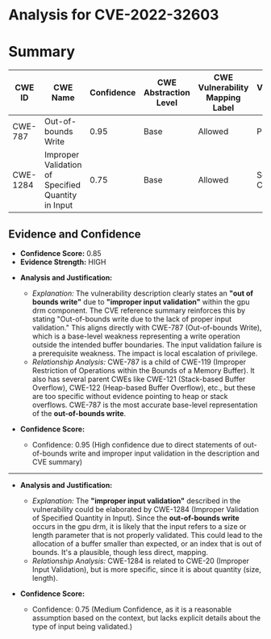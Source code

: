 # Analysis for CVE-2022-32603

# Summary
| CWE ID | CWE Name | Confidence | CWE Abstraction Level | CWE Vulnerability Mapping Label | CWE-Vulnerability Mapping Notes |
|---|---|---|---|---|---|
| CWE-787 | Out-of-bounds Write | 0.95 | Base | Allowed | Primary CWE |
| CWE-1284 | Improper Validation of Specified Quantity in Input | 0.75 | Base | Allowed | Secondary Candidate |

## Evidence and Confidence

*   **Confidence Score:** 0.85
*   **Evidence Strength:** HIGH

- **Analysis and Justification:**  
  - *Explanation:* The vulnerability description clearly states an **"out of bounds write"** due to **"improper input validation"** within the gpu drm component. The CVE reference summary reinforces this by stating "Out-of-bounds write due to the lack of proper input validation." This aligns directly with CWE-787 (Out-of-bounds Write), which is a base-level weakness representing a write operation outside the intended buffer boundaries. The input validation failure is a prerequisite weakness. The impact is local escalation of privilege.
  - *Relationship Analysis:* CWE-787 is a child of CWE-119 (Improper Restriction of Operations within the Bounds of a Memory Buffer). It also has several parent CWEs like CWE-121 (Stack-based Buffer Overflow), CWE-122 (Heap-based Buffer Overflow), etc., but these are too specific without evidence pointing to heap or stack overflows. CWE-787 is the most accurate base-level representation of the **out-of-bounds write**.

- **Confidence Score:**  
  - Confidence: 0.95 (High confidence due to direct statements of out-of-bounds write and improper input validation in the description and CVE summary)

---
- **Analysis and Justification:**  
  - *Explanation:* The **"improper input validation"** described in the vulnerability could be elaborated by CWE-1284 (Improper Validation of Specified Quantity in Input). Since the **out-of-bounds write** occurs in the gpu drm, it is likely that the input refers to a size or length parameter that is not properly validated. This could lead to the allocation of a buffer smaller than expected, or an index that is out of bounds. It's a plausible, though less direct, mapping.
  - *Relationship Analysis:* CWE-1284 is related to CWE-20 (Improper Input Validation), but is more specific, since it is about quantity (size, length).

- **Confidence Score:**  
  - Confidence: 0.75 (Medium Confidence, as it is a reasonable assumption based on the context, but lacks explicit details about the type of input being validated.)